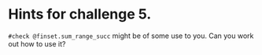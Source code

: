 # Hints for challenge 5.

`#check @finset.sum_range_succ` might be of some use to you. Can you work out how to use it?



